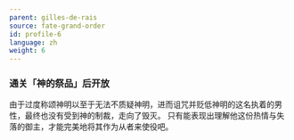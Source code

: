 ```yaml
---
parent: gilles-de-rais
source: fate-grand-order
id: profile-6
language: zh
weight: 6
---
```


### 通关「神的祭品」后开放

由于过度称颂神明以至于无法不质疑神明，进而诅咒并贬低神明的这名执着的男性，最终也没有受到神的制裁，走向了毁灭。
只有能表现出理解他这份热情与失落的御主，才能完美地将其作为从者来使役吧。
